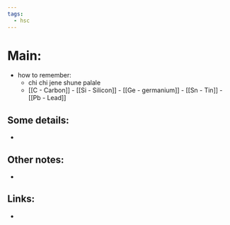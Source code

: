 ```yaml
---
tags:
  - hsc
---
```

# Main:
- how to remember:
	- chi chi jene shune palale
	- [[C - Carbon]] - [[Si - Silicon]] - [[Ge - germanium]] - [[Sn - Tin]] - [[Pb - Lead]] 
## Some details:
- 
## Other notes:
- 
## Links:
- 
